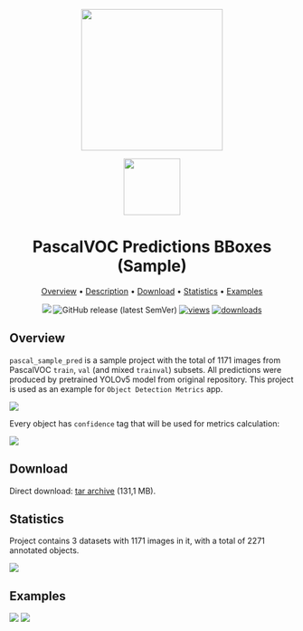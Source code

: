 <div align="center" markdown> 

<img src="https://i.imgur.com/UdBujFN.png" width="250"/> <br>

<img src="https://i.imgur.com/PmTYwcX.png" width="100"/> 

# PascalVOC Predictions BBoxes (Sample)

<p align="center">

  <a href="#overview">Overview</a> •
  <a href="#description">Description</a> •
  <a href="#download">Download</a> •
  <a href="#statistics">Statistics</a> •
  <a href="#examples">Examples</a>
</p>

[![](https://img.shields.io/badge/slack-chat-green.svg?logo=slack)](https://supervise.ly/slack) 
![GitHub release (latest SemVer)](https://img.shields.io/github/v/release/supervisely-ecosystem/pascal_sample_pred)
[![views](https://app.supervise.ly/public/api/v3/ecosystem.counters?repo=supervisely-ecosystem/pascal_sample_pred&counter=views&label=views)](https://supervise.ly)
[![downloads](https://app.supervise.ly/public/api/v3/ecosystem.counters?repo=supervisely-ecosystem/pascal_sample_pred&counter=downloads&label=downloads)](https://supervise.ly)
</div>



## Overview 

 `pascal_sample_pred` is a sample project with the total of 1171 images from PascalVOC `train`, `val` (and mixed `trainval`) subsets. All predictions were produced by pretrained YOLOv5 model from original repository. This project is used as an example for `Object Detection Metrics` app.

![](https://i.imgur.com/wYzYJ2V.png)

Every object has `confidence` tag that will be used for metrics calculation:

![](https://i.imgur.com/3CWLam5.png)


## Download

Direct download: [tar archive](https://cloud.enterprise.deepsystems.io/s/geOhYVf3Tfty8Hq/download) (131,1 MB).

## Statistics

Project contains 3 datasets with 1171 images in it, with a total of 2271 annotated objects. 

![](https://i.imgur.com/iGOycU9.png)

## Examples

![](https://i.imgur.com/Tl4Hu0c.png) ![](https://i.imgur.com/ovwTB0u.png) 
